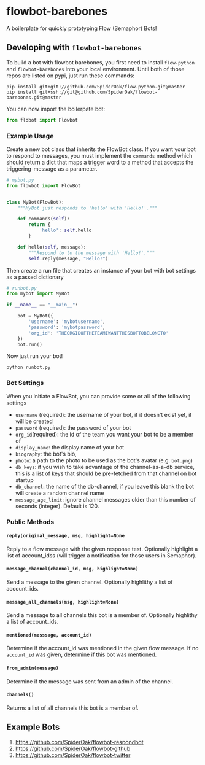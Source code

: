 # flowbot-barebones
A boilerplate for quickly prototyping Flow (Semaphor) Bots!

## Developing with `flowbot-barebones`
To build a bot with flowbot barebones, you first need to install `flow-python` and `flowbot-barebones` into your local environment. Until both of those repos are listed on pypi, just run these commands:

```
pip install git+git://github.com/SpiderOak/flow-python.git@master
pip install git+ssh://git@github.com/SpiderOak/flowbot-barebones.git@master
```

You can now import the boilerpate bot:

```python
from flobot import Flowbot
```

### Example Usage
Create a new bot class that inherits the FlowBot class. If you want your bot to respond to messages, you must implement the `commands` method which should return a dict that maps a trigger word to a method that accepts the triggering-message as a parameter. 

```python
# mybot.py
from flowbot import FlowBot


class MyBot(FlowBot):
    """MyBot just responds to 'hello' with 'Hello!'."""

    def commands(self):
        return {
            'hello': self.hello
        }

    def hello(self, message):
        """Respond to to the message with 'Hello!'."""
        self.reply(message, "Hello!")
```

Then create a run file that creates an instance of your bot with bot settings as a passed dictionary

```python
# runbot.py
from mybot import MyBot

if __name__ == "__main__":

    bot = MyBot({
        'username': 'mybotusername',
        'password': 'mybotpassword',
        'org_id': 'THEORGIDOFTHETEAMIWANTTHISBOTTOBELONGTO'
    })
    bot.run()
```

Now just run your bot!

```
python runbot.py
```

### Bot Settings
When you initiate a FlowBot, you can provide some or all of the following settings

- `username` (required): the username of your bot, if it doesn't exist yet, it will be created
- `password` (required): the password of your bot
- `org_id`(required): the id of the team you want your bot to be a member of
- `display_name`: the display name of your bot
- `biography`: the bot's bio,
- `photo`: a path to the photo to be used as the bot's avatar (e.g. `bot.png`)
- `db_keys`: if you wish to take advantage of the channel-as-a-db service, this is a list of keys that should be pre-fetched from that channel on bot startup
- `db_channel`: the name of the db-channel, if you leave this blank the bot will create a random channel name
- `message_age_limit`: ignore channel messages older than this number of seconds (integer). Default is 120.


### Public Methods

#### `reply(original_message, msg, highlight=None`
Reply to a flow message with the given response test. Optionally highlight a list of account_idss (will trigger a notification for those users in Semaphor).

#### `message_channel(channel_id, msg, highlight=None)`
Send a message to the given channel. Optionally highlithy a list of account_ids.


#### `message_all_channels(msg, highlight=None)`
Send a message to all channels this bot is a member of. Optionally highlithy a list of account_ids.

#### `mentioned(messsage, account_id)`
Determine if the account_id was mentioned in the given flow message. If no `account_id` was given, determine if this bot was mentioned.

#### `from_admin(message)`
Determine if the message was sent from an admin of the channel.

#### `channels()`
Returns a list of all channels this bot is a member of.

## Example Bots
1. https://github.com/SpiderOak/flowbot-respondbot
2. https://github.com/SpiderOak/flowbot-github
3. https://github.com/SpiderOak/flowbot-twitter